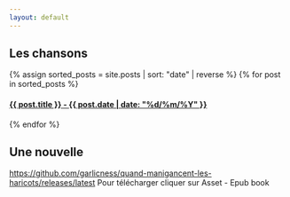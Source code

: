 ```yaml
---
layout: default
---
```


## Les chansons

<div class="posts">
  {% assign sorted_posts = site.posts | sort: "date" | reverse %}
  {% for post in sorted_posts %}
    <article class="post">
      <h4><a href="{{ site.baseurl }}{{ post.url }}">{{ post.title }}  - <span class="date">{{ post.date | date: "%d/%m/%Y" }}</span></a></h4>
    </article>
  {% endfor %}
</div>

## Une nouvelle

<https://github.com/garlicness/quand-manigancent-les-haricots/releases/latest>
Pour télécharger cliquer sur Asset - Epub book
